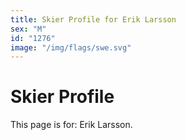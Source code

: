 ```yaml
---
title: Skier Profile for Erik Larsson
sex: "M"
id: "1276"
image: "/img/flags/swe.svg" 
---
```


# Skier Profile

This page is for: Erik Larsson.
    